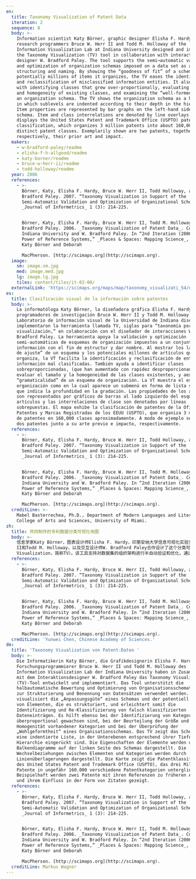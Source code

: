 ```yaml
---
en:
  title: Taxonomy Visualization of Patent Data
  iteration: 2
  sequence: 8
  body: >-
    Information scientist Katy Börner, graphic designer Elisha F. Hardy, and
    research programmers Bruce W. Herr II and Todd M. Holloway of the
    Information Visualization Lab at Indiana University designed and implemented
    the Taxonomy Visualization (TV) tool in collaboration with interaction
    designer W. Bradford Paley. The tool supports the semi¬automatic validation
    and optimization of organization schemas imposed on a data set as a means of
    structuring and naming. By showing the “goodness of fit” of a schema and the
    potentially millions of items it organizes, the TV eases the identification
    and reclassification of misclassified information entities. It also helps
    with identifying classes that grew over-proportionally, evaluating the size
    and homogeneity of existing classes, and examining the “well-formedness” of
    an organization schema. The TV shows the organization schema as a hierarchy
    in which sublevels are indented according to their depth in the hierarchy.
    Item properties are represented by bar graphs on the left-hand side of the
    schema. Item and class interrelations are denoted by line overlays. The map
    displays the United States Patent and Trademark Office (USPTO) patent
    classification, which organizes 3 million patents into about 160,000
    distinct patent classes. Exemplarily shown are two patents, together with,
    respectively, their prior art and impact.
  makers:
    - w-bradford-paley/readme
    - elisha-f-h-allgood/readme
    - katy-borner/readme
    - bruce-w-herr-ii/readme
    - todd-holloway/readme
  year: 2006
  references:
    - >-
      Börner, Katy, Elisha F. Hardy, Bruce W. Herr II, Todd Holloway, and W.
      Bradford Paley. 2007. “Taxonomy Visualization in Support of the
      Semi-Automatic Validation and Optimization of Organizational Schemas.”
      _Journal of Informetrics_ 1 (3): 214-225.


      Börner, Katy, Elisha F. Hardy, Bruce W. Herr II, Todd M. Holloway, and W.
      Bradford Paley. 2006. _Taxonomy Visualization of Patent Data_. Courtesy of
      Indiana University and W. Bradford Paley. In “2nd Iteration (2006): The
      Power of Reference Systems,” _Places & Spaces: Mapping Science_, edited by
      Katy Börner and Deborah  

      MacPherson. [http://scimaps.org](http://scimaps.org).
  image:
    sm: image.sm.jpg
    med: image.med.jpg
    lg: image.lg.jpg
    tiles: content/tiles/it-02-08/
  externalLink: 'https://scimaps.org/maps/map/taxonomy_visualizati_54/detail'
es:
  title: Clasificación visual de la información sobre patentes
  body: >-
    La informatóloga Katy Börner, la diseñadora gráfica Elisha F. Hardy, y los
    programadores de investigación Bruce W. Herr II y Todd M. Holloway del
    Laboratorio de información visual de la Universidad de Indiana diseñaron e
    implementaron la herramienta llamada TV, siglas para “taxonomía por
    visualización,” en colaboración con el diseñador de interacciones W.
    Bradford Paley. La herramienta apoya la validación y optimización
    semi-automáticas de esquemas de organización impuestos a un conjunto de
    información con el fin de estructur y dar nombre. Al mostrar los la “bondad
    de ajuste” de un esquema y los potenciales millones de artículos que
    organiza, la VT facilita la identificación y reclasificación de entidades de
    información mal clasificadas. También ayuda a identificar clases
    sobreproporcionadas, (que han aumentado con rapidez desproporcionada), a
    evaluar el tamaño y la homogeneidad de las clases existentes, y aexaminar la
    “gramaticalidad” de un esquema de organización. La VT muestra el esquema de
    organización como en la cual aparece un submenú en forma de lista sangrada
    que indica la profundidad en la gradación. Las propiedades de los artículos
    son representados por gráficos de barras al lado izquierdo del esquema. Los
    artículos y las interrelaciones de clase son denotados por líneas
    sobrepuestas. El mapa exhibe la clasificación de patentes de la Oficina de
    Patentes y Marcas Registradas de los EEUU (USPTO), que organiza 3 millones
    de patentes en 160,000 clases aproximadamente. A modo de ejemplo se muestran
    dos patentes junto a su arte previo e impacto, respectivamente.
  references:
    - >-
      Börner, Katy, Elisha F. Hardy, Bruce W. Herr II, Todd Holloway, and W.
      Bradford Paley. 2007. “Taxonomy Visualization in Support of the
      Semi-Automatic Validation and Optimization of Organizational Schemas.”
      _Journal of Informetrics_ 1 (3): 214-225.


      Börner, Katy, Elisha F. Hardy, Bruce W. Herr II, Todd M. Holloway, and W.
      Bradford Paley. 2006. _Taxonomy Visualization of Patent Data_. Courtesy of
      Indiana University and W. Bradford Paley. In “2nd Iteration (2006): The
      Power of Reference Systems,” _Places & Spaces: Mapping Science_, edited by
      Katy Börner and Deborah  

      MacPherson. [http://scimaps.org](http://scimaps.org).
  creditLine: >-
    Mabel Basterrechea, Ph.D., Department of Modern Languages and Literatures,
    College of Arts and Sciences, University of Miami.
zh:
  title: 共同制作的专利数据分类可视化地图
  body: >-
    信息学家Katy Börner，图表设计师Elisha F. Hardy，印第安纳大学信息可视化实验室的研究程序员Bruce W. Herr
    II和Todd M. Holloway，以及交互设计师W. Bradford Paley合作设计了这个分类可视化工具（Taxonomy
    Visualization，简称TV）。该工具支持对数据集的组织架构进行半自动验证和优化，通过展示该架构的“拟合优度”和该工具可以组织的数百万潜在字段，TV减轻了分类错误的信息实体的识别与再分类工作。该工具还有助于识别超比例增长的分类号，评估现有分类号的规模和同质性，并对一个组织架构进行“完构性”审查。根据层级的深度，TV逐级展示了组织架构。架构左边的条形图代表了条目属性，条形图的重叠代表条目和分类号之间的相关关系。该地图展示了美国专利商标局的专利分类号，该分类将300万件专利归入大约16万个不同的专利分类号中。
  references:
    - >-
      Börner, Katy, Elisha F. Hardy, Bruce W. Herr II, Todd Holloway, and W.
      Bradford Paley. 2007. “Taxonomy Visualization in Support of the
      Semi-Automatic Validation and Optimization of Organizational Schemas.”
      _Journal of Informetrics_ 1 (3): 214-225.


      Börner, Katy, Elisha F. Hardy, Bruce W. Herr II, Todd M. Holloway, and W.
      Bradford Paley. 2006. _Taxonomy Visualization of Patent Data_. Courtesy of
      Indiana University and W. Bradford Paley. In “2nd Iteration (2006): The
      Power of Reference Systems,” _Places & Spaces: Mapping Science_, edited by
      Katy Börner and Deborah  

      MacPherson. [http://scimaps.org](http://scimaps.org).
  creditLine: 'Yunwei Chen, Chinese Academy of Sciences.'
de:
  title: 'Taxonomy Visualization von Patent-Daten '
  body: >-
    Die Informatikerin Katy Börner, die Grafikdesignerin Elisha F. Hardy und die
    Forschungsprogrammierer Bruce W. Herr II und Todd M. Holloway des
    Information Visualization Lab der Indiana University haben in Zusammenarbeit
    mit dem Interaktionsdesigner W. Bradford Paley das Taxonomy Visualization
    (TV)-Tool entwickelt und implementiert. Das Tool unterstützt die
    halbautomatische Bewertung und Optimierung von Organisationsschemata, die
    zur Strukturierung und Benennung von Datensätzen verwendet werden. Es
    visualisiert die „Anpassungsgüte“ eines Schemas und der potentiell Millionen
    von Elementen, die es strukturiert, und erleichtert somit die
    Identifizierung und Re-Klassifizierung von falsch klassifizierten
    Dateneinträgen. Es hilft ebenso bei der Identifizierung von Kategorien, die
    überproportional gewachsen sind, bei der Beurteilung der Größe und
    Homogenität vorhandener Kategorien und bei der Überprüfung der
    „Wohlgeformtheit“ eines Organisationsschemas. Das TV zeigt das Schema als
    eine indentierte Liste, in der Unterebenen entsprechend ihrer Tiefe in der
    Hierarchie eingerückt sind. Die Eigenschaften der Elemente werden durch
    Balkendiagramme auf der linken Seite des Schemas dargestellt. Die
    Wechselbeziehungen zwischen Elementen und Kategorien werden durch
    Linienüberlagerungen dargestellt. Die Karte zeigt die Patentklassifizierung
    des United States Patent and Trademark Office (USPTO), das drei Millionen
    Patente in ungefähr 160.000 verschiedene Patentkategorien untergliedert.
    Beispielhaft werden zwei Patente mit ihren Referenzen zu früheren Arbeiten
    und ihrem Einfluss in der Form von Zitaten gezeigt.
  references:
    - >-
      Börner, Katy, Elisha F. Hardy, Bruce W. Herr II, Todd Holloway, and W.
      Bradford Paley. 2007. “Taxonomy Visualization in Support of the
      Semi-Automatic Validation and Optimization of Organizational Schemas.”
      _Journal of Informetrics_ 1 (3): 214-225.


      Börner, Katy, Elisha F. Hardy, Bruce W. Herr II, Todd M. Holloway, and W.
      Bradford Paley. 2006. _Taxonomy Visualization of Patent Data_. Courtesy of
      Indiana University and W. Bradford Paley. In “2nd Iteration (2006): The
      Power of Reference Systems,” _Places & Spaces: Mapping Science_, edited by
      Katy Börner and Deborah  

      MacPherson. [http://scimaps.org](http://scimaps.org).
  creditLine: Markus Wagner
---
```

